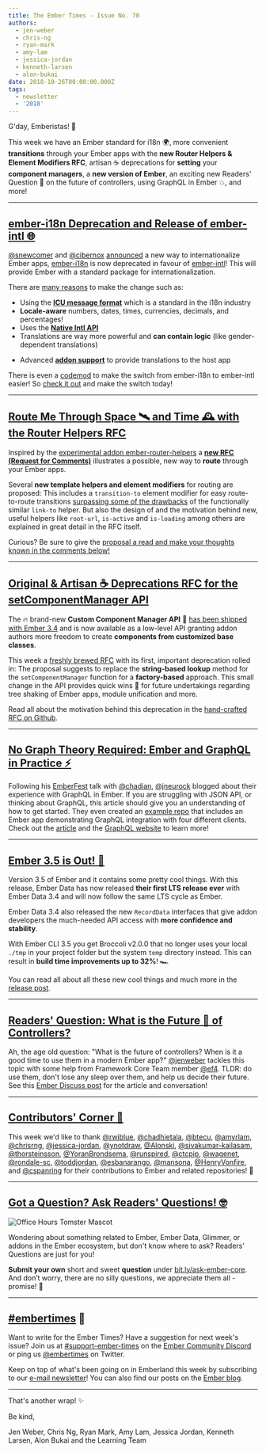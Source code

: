 ```yaml
---
title: The Ember Times - Issue No. 70
authors:
  - jen-weber
  - chris-ng
  - ryan-mark
  - amy-lam
  - jessica-jordan
  - kenneth-larsen
  - alon-bukai
date: 2018-10-26T00:00:00.000Z
tags:
  - newsletter
  - '2018'
---
```



G'day, Emberistas! 🐹

This week we have an Ember standard for i18n 🌍, more convenient **transitions** through your Ember apps with the **new Router Helpers & Element Modifiers RFC**, artisan ☕️ deprecations for **setting** your **component managers**, a **new version of Ember**, an exciting new Readers' Question 🤔 on the future of controllers, using GraphQL in Ember 💥, and more!

<!-- READMORE -->

---

## [ember-i18n Deprecation and Release of ember-intl 🌐](https://twitter.com/MiguelCamba/status/1054699605865177089)

[@snewcomer](https://github.com/snewcomer) and [@cibernox](https://github.com/cibernox) [announced](https://twitter.com/MiguelCamba/status/1054699605865177089) a new way to internationalize Ember apps, [ember-i18n](https://github.com/jamesarosen/ember-i18n) is now deprecated in favour of [ember-intl](https://github.com/ember-intl/ember-intl)! This will provide Ember with a standard package for internationalization.

There are [many reasons](https://twitter.com/MiguelCamba/status/1054720978478084097) to make the change such as:

- Using the [**ICU message format**](https://formatjs.io/guides/message-syntax/) which is a standard in the i18n industry
- **Locale-aware** numbers, dates, times, currencies, decimals, and percentages!
- Uses the [**Native Intl API**](https://developer.mozilla.org/en-US/docs/Web/JavaScript/Reference/Global_Objects/Intl)
- Translations are way more powerful and **can contain logic** (like gender-dependent translations)
<!--alex ignore host-hostess-->
- Advanced [**addon support**](https://github.com/ember-intl/ember-intl/blob/master/docs/addon-support.md) to provide translations to the host app

There is even a [codemod](https://github.com/DockYard/ember-i18n-to-intl-migrator) to make the switch from ember-i18n to ember-intl easier! So [check it out](https://github.com/ember-intl/ember-intl) and make the switch today!

---

## [Route Me Through Space 🛰 and Time 🕰 with the Router Helpers RFC](https://github.com/emberjs/rfcs/pull/391)

Inspired by the [experimental addon ember-router-helpers](https://github.com/rwjblue/ember-router-helpers) a [**new RFC (Request for Comments)**](https://github.com/emberjs/rfcs/pull/391) illustrates a possible, new way to **route** through your Ember apps.

Several **new template helpers and element modifiers** for routing are proposed: This includes a `transition-to` element modifier for easy route-to-route transitions [surpassing some of the drawbacks](https://github.com/emberjs/rfcs/blob/new-router-helpers/text/0000-router-helpers.md#motivation) of the functionally similar `link-to` helper. But also the design of and the motivation behind new, useful helpers like `root-url`, `is-active` and `is-loading` among others are explained in great detail in the RFC itself.

Curious? Be sure to give the [proposal a read and make your thoughts known in the comments below!](https://github.com/emberjs/rfcs/pull/391)


---

## [Original & Artisan ☕️ Deprecations RFC for the setComponentManager API](https://github.com/emberjs/rfcs/pull/392)

The 🔥 brand-new **Custom Component Manager API** 🚒 [has been shipped with Ember 3.4](https://emberjs.com/blog/2018/10/07/ember-3-4-released.html#toc_changes-in-ember-js-3-4) and is now available as a low-level API granting addon authors more freedom to create **components from customized base classes**.

This week a [freshly brewed RFC](https://github.com/emberjs/rfcs/pull/392) with its first, important deprecation rolled in: The proposal suggests to replace the **string-based lookup** method for the `setComponentManager` function for a **factory-based** approach. This small change in the API provides quick wins 🏅 for future undertakings regarding tree shaking of Ember apps, module unification and more.

Read all about the motivation behind this deprecation in the [hand-crafted RFC on Github](https://github.com/emberjs/rfcs/pull/392).


---

## [No Graph Theory Required: Ember and GraphQL in Practice ⚡️](https://medium.com/kloeckner-i/ember-and-graphql-8aa15f7a2554)

Following his [EmberFest](https://emberfest.eu/schedule/#rocky-neurock) talk with [@chadian](https://github.com/chadian), [@jneurock](https://github.com/jneurock) blogged about their experience with GraphQL in Ember. If you are struggling with JSON API, or thinking about GraphQL, this article should give you an understanding of how to get started. They even created an [example repo](https://github.com/chadian/ember-graphql-examples) that includes an Ember app demonstrating GraphQL integration with four different clients. Check out the [article](https://medium.com/kloeckner-i/ember-and-graphql-8aa15f7a2554) and the [GraphQL website](https://graphql.org/learn/) to learn more!

---

## [Ember 3.5 is Out! 🚀](https://emberjs.com/blog/2018/10/15/ember-3-5-released.html)

Version 3.5 of Ember and it contains some pretty cool things. With this release, Ember Data has now released **their first LTS release ever** with Ember Data 3.4 and will now follow the same LTS cycle as Ember.

Ember Data 3.4 also released the new `RecordData` interfaces that give addon developers the much-needed API access with **more confidence and stability**.

With Ember CLI 3.5 you get Broccoli v2.0.0 that no longer uses your local `./tmp` in your project folder but the system `temp` directory instead. This can result in **build time improvements up to 32%**! 🏎

You can read all about all these new cool things and much more in the [release post](https://emberjs.com/blog/2018/10/15/ember-3-5-released.html).

---


## [Readers' Question: What is the Future 🚀 of Controllers?](https://discuss.emberjs.com/t/readers-questions-what-is-the-future-of-controllers-when-is-it-a-good-time-to-use-them-in-a-modern-ember-app/15708)

Ah, the age old question: "What is the future of controllers? When is it a good time to use them in a modern Ember app?" [@jenweber](https://github.com/jenweber) tackles this topic with some help from Framework Core Team member [@ef4](https://github.com/ef4). TLDR: do use them, don't lose any sleep over them, and help us decide their future. See this [Ember Discuss post](https://discuss.emberjs.com/t/readers-questions-what-is-the-future-of-controllers-when-is-it-a-good-time-to-use-them-in-a-modern-ember-app/15708) for the article and conversation!  

---


## [Contributors' Corner 👏](https://guides.emberjs.com/release/contributing/repositories/)

This week we'd like to thank [@rwjblue](https://github.com/rwjblue), [@chadhietala](https://github.com/chadhietala), [@btecu](https://github.com/btecu), [@amyrlam](https://github.com/amyrlam), [@chrisrng](https://github.com/chrisrng), [@jessica-jordan](https://github.com/jessica-jordan), [@ynotdraw](https://github.com/ynotdraw), [@Alonski](https://github.com/Alonski), [@sivakumar-kailasam](https://github.com/sivakumar-kailasam), [@thorsteinsson](https://github.com/thorsteinsson), [@YoranBrondsema](https://github.com/YoranBrondsema), [@runspired](https://github.com/runspired), [@ctcpip](https://github.com/ctcpip), [@wagenet](https://github.com/wagenet), [@rondale-sc](https://github.com/rondale-sc), [@toddjordan](https://github.com/toddjordan), [@esbanarango](https://github.com/esbanarango), [@mansona](https://github.com/mansona), [@HenryVonfire](https://github.com/HenryVonfire), and [@cspanring](https://github.com/cspanring) for their contributions to Ember and related repositories! 💖

---

## [Got a Question? Ask Readers' Questions! 🤓](https://docs.google.com/forms/d/e/1FAIpQLScqu7Lw_9cIkRtAiXKitgkAo4xX_pV1pdCfMJgIr6Py1V-9Og/viewform)

<div class="blog-row">
  <img class="float-right small transparent padded" alt="Office Hours Tomster Mascot" title="Readers' Questions" src="/images/tomsters/officehours.png" />

  <p>Wondering about something related to Ember, Ember Data, Glimmer, or addons in the Ember ecosystem, but don't know where to ask? Readers’ Questions are just for you!</p>

<p><strong>Submit your own</strong> short and sweet <strong>question</strong> under <a href="https://bit.ly/ask-ember-core" target="rq">bit.ly/ask-ember-core</a>. And don’t worry, there are no silly questions, we appreciate them all - promise! 🤞</p>

</div>

---

## [#embertimes](https://emberjs.com/blog/tags/newsletter.html) 📰

Want to write for the Ember Times? Have a suggestion for next week's issue? Join us at [#support-ember-times](https://discordapp.com/channels/480462759797063690/485450546887786506) on the [Ember Community Discord](https://discordapp.com/invite/zT3asNS) or ping us [@embertimes](https://twitter.com/embertimes) on Twitter.

Keep on top of what's been going on in Emberland this week by subscribing to our [e-mail newsletter](https://the-emberjs-times.ongoodbits.com/)! You can also find our posts on the [Ember blog](https://emberjs.com/blog/tags/newsletter.html).

---


That's another wrap! ✨

Be kind,

Jen Weber, Chris Ng, Ryan Mark, Amy Lam, Jessica Jordan, Kenneth Larsen, Alon Bukai and the Learning Team
